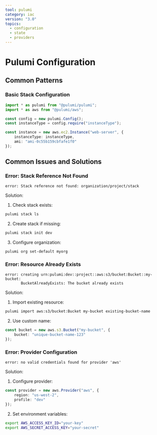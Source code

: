 ```yaml
---
tool: pulumi
category: iac
version: "3.0"
topics:
  - configuration
  - state
  - providers
---
```

# Pulumi Configuration

## Common Patterns

### Basic Stack Configuration
```typescript
import * as pulumi from "@pulumi/pulumi";
import * as aws from "@pulumi/aws";

const config = new pulumi.Config();
const instanceType = config.require("instanceType");

const instance = new aws.ec2.Instance("web-server", {
    instanceType: instanceType,
    ami: "ami-0c55b159cbfafe1f0"
});
```

## Common Issues and Solutions

### Error: Stack Reference Not Found
```error
error: Stack reference not found: organization/project/stack
```

Solution:
1. Check stack exists:
```bash
pulumi stack ls
```

2. Create stack if missing:
```bash
pulumi stack init dev
```

3. Configure organization:
```bash
pulumi org set-default myorg
```

### Error: Resource Already Exists
```error
error: creating urn:pulumi:dev::project::aws:s3/bucket:Bucket::my-bucket: 
       BucketAlreadyExists: The bucket already exists
```

Solution:
1. Import existing resource:
```bash
pulumi import aws:s3/bucket:Bucket my-bucket existing-bucket-name
```

2. Use custom name:
```typescript
const bucket = new aws.s3.Bucket("my-bucket", {
    bucket: "unique-bucket-name-123"
});
```

### Error: Provider Configuration
```error
error: no valid credentials found for provider 'aws'
```

Solution:
1. Configure provider:
```typescript
const provider = new aws.Provider("aws", {
    region: "us-west-2",
    profile: "dev"
});
```

2. Set environment variables:
```bash
export AWS_ACCESS_KEY_ID="your-key"
export AWS_SECRET_ACCESS_KEY="your-secret"
```
